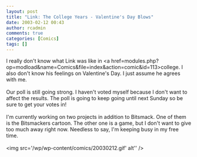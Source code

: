 ```yaml
---
layout: post
title: "Link: The College Years - Valentine's Day Blows"
date: 2003-02-12 00:43
author: rcadmin
comments: true
categories: [Comics]
tags: []
---
```

I really don't know what Link was like in <a href=modules.php?op=modload&name=Comics&file=index&action=comic&id=113>college.</a> I also don't know his feelings on Valentine's Day. I just assume he agrees with me.
<br />
<br />
Our poll is still going strong. I haven't voted myself because I don't want to affect the results. The poll is going to keep going until next Sunday so be sure to get your votes in!
<br />
<br />
I'm currently working on two projects in addition to Bitsmack. One of them is the Bitsmackers cartoon. The other one is a game, but I don't want to give too much away right now. Needless to say, I'm keeping busy in my free time.<br /><br /><!--more--><img src='/wp/wp-content/comics/20030212.gif' alt'' />
